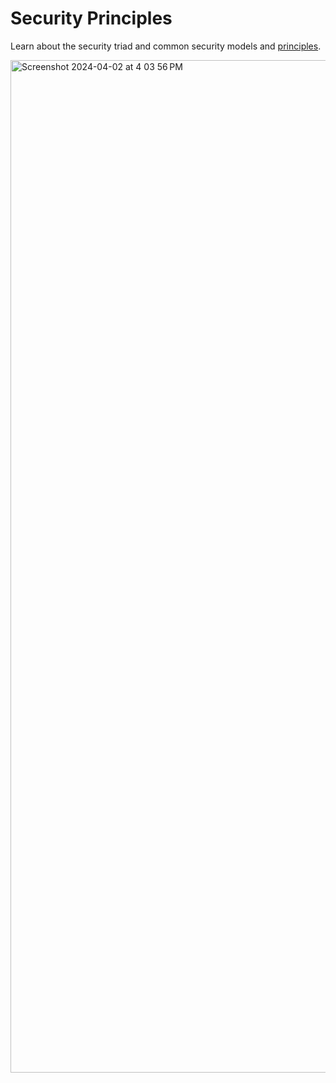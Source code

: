 # Security Principles
Learn about the security triad and common security models and [principles](https://tryhackme.com/r/room/securityprinciples).

<img width="1620" alt="Screenshot 2024-04-02 at 4 03 56 PM" src="https://github.com/Chrstphrcrtr/TryHackMe/assets/156831678/e20b0b9f-e968-43dc-b1d7-08c0d6ed00c1">
